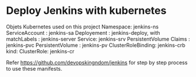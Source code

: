 # Deploy Jenkins with kubernetes
Objets Kubernetes used on this project 
    Namespace: jenkins-ns
    ServiceAccount : jenkins-sa
    Deployement : jenkins-deploy, with matchLabels : jenkins-server 
    Service: jenkins-srv
    PersistentVolume Claims : jenkins-pvc
    PersistentVolume  : jenkins-pv
    ClusterRoleBinding: jenkins-crb
    kind: ClusterRole: jenkins-cr

Refer https://github.com/devopskingndom/jenkins for step by step process to use these manifests.

